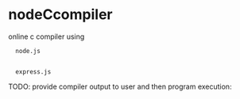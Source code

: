 nodeCcompiler
=============

online c compiler using 
    
      node.js 
    
    
      express.js



TODO:
      provide compiler output to user and then program execution:
